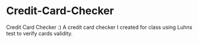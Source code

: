 # Credit-Card-Checker
Credit Card Checker :) A credit card checker I created for class using Luhns test to verify cards validity.

